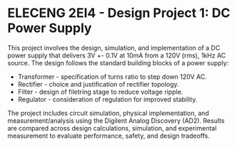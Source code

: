 # ELECENG 2EI4 - Design Project 1: DC Power Supply
This project involves the design, simulation, and implementation of a DC power supply that delivers 3V +- 0.1V at 10mA from a 120V (rms), 1kHz AC source. The design follows the standard building blocks of a power supply:
- Transformer - specification of turns ratio to step down 120V AC.
- Rectifier - choice and justification of rectifier topology.
- Filter - design of filetring stage to reduce voltage ripple.
- Regulator - consideration of regulation for improved stability.

The project includes circuit simulation, physical implementation, and measurement/analysis using the Digilent Analog Discovery (AD2). Results are compared across design calculations, simulation, and experimental measurement to evaluate performance, safety, and design tradeoffs.

